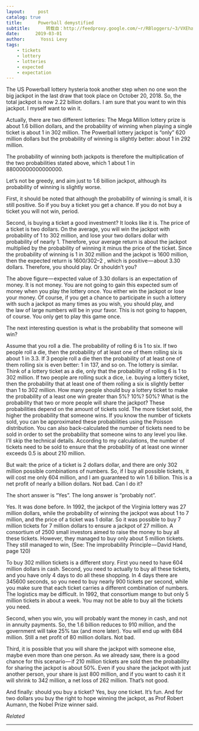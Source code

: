 ```yaml
---
layout:     post
catalog: true
title:      Powerball demystified
subtitle:      转载自：http://feedproxy.google.com/~r/RBloggers/~3/VXEhaauFHBE/
date:      2019-03-01
author:      Yossi Levy
tags:
    - tickets
    - lottery
    - lotteries
    - expected
    - expectation
---
```






The US Powerball lottery hysteria took another step when no one won the big jackpot in the last draw that took place on October 20, 2018. So, the total jackpot is now 2.22 billion dollars. I am sure that you want to win this jackpot. I myself want to win it.

Actually, there are two different lotteries: The Mega Million lottery prize is about 1.6 billion dollars, and the probability of winning when playing a single ticket is about 1 in 302 million. The Powerball lottery jackpot is “only” 620 million dollars but the probability of winning is slightly better: about 1 in 292 million.

The probability of winning both jackpots is therefore the multiplication of the two probabilities stated above, which 1 about 1 in 88000000000000000.

Let’s not be greedy, and aim just to 1.6 billion jackpot, although its probability of winning is slightly worse.

First, it should be noted that although the probability of winning is small, it is still positive. So if you buy a ticket you get a chance. If you do not buy a ticket you will not win, period.

Second, is buying a ticket a good investment? It looks like it is. The price of a ticket is two dollars. On the average, you will win the jackpot with probability of 1 to 302 million, and lose your two dollars dollar with probability of nearly 1. Therefore, your average return is about the jackpot multiplied by the probability of winning it minus the price of the ticket. Since the probability of winning is 1 in 302 million and the jackpot is 1600 million, then the expected return is 1600/302–2 , which is positive — about 3.30 dollars. Therefore, you should play. Or shouldn’t you?

The above figure — expected value of 3.30 dollars is an expectation of money. It is not money. You are not going to gain this expected sum of money when you play the lottery once. You either win the jackpot or lose your money. Of course, if you get a chance to participate in such a lottery with such a jackpot as many times as you wish, you should play, and the law of large numbers will be in your favor. This is not going to happen, of course. You only get to play this game once.

The next interesting question is what is the probability that someone will win?

Assume that you roll a die. The probability of rolling 6 is 1 to six. If two people roll a die, then the probability of at least one of them rolling six is about 1 in 3.3. If 3 people roll a die then the probability of at least one of them rolling six is even better: 1 in 137, and so on. The lottery is similar. Think of a lottery ticket as a die, only that the probability of rolling 6 is 1 to 302 million. If two people are rolling suck a dice, i.e. buying a lottery ticket, then the probability that at least one of them rolling a six is slightly better than 1 to 302 million. How many people should buy a lottery ticket to make the probability of a least one win greater than 5%? 10%? 50%? What is the probability that two or more people will share the jackpot? These probabilities depend on the amount of tickets sold. The more ticket sold, the higher the probability that someone wins. If you know the number of tickets sold, you can be approximated these probabilities using the Poisson distribution. You can also back-calculated the number of tickets need to be sold in order to set the probability that someone wins to any level you like. I’ll skip the technical details. According to my calculations, the number of tickets need to be sold to ensure that the probability of at least one winner exceeds 0.5 is about 210 million.

But wait: the price of a ticket is 2 dollars dollar, and there are only 302 million possible combinations of numbers. So, if I buy all possible tickets, it will cost me only 604 million, and I am guaranteed to win 1.6 billion. This is a net profit of nearly a billion dollars. Not bad. Can I do it?

The short answer is “Yes”. The long answer is “probably not”.

Yes. It was done before. In 1992, the jackpot of the Virginia lottery was 27 million dollars, while the probability of winning the jackpot was about 1 to 7 million, and the price of a ticket was 1 dollar. So it was possible to buy 7 million tickets for 7 million dollars to ensure a jackpot of 27 million. A consortium of 2500 small investors aimed to raise the money to buy all these tickets. However, they managed to buy only about 5 million tickets. They still managed to win, (See: The improbability Principle — David Hand, page 120)

To buy 302 million tickets is a different story. First you need to have 604 million dollars in cash. Second, you need to actually to buy all these tickets, and you have only 4 days to do all these shopping. In 4 days there are 345600 seconds, so you need to buy nearly 900 tickets per second, while you make sure that each ticket carries a different combination of numbers. The logistics may be difficult. In 1992, that consortium mange to but only 5 million tickets in about a week. You may not be able to buy all the tickets you need.

Second, when you win, you will probably want the money in cash, and not in annuity payments. So, the 1.6 billion reduces to 910 million, and the government will take 25% tax (and more later). You will end up with 684 million. Still a net profit of 80 million dollars. Not bad.

Third, it is possible that you will share the jackpot with someone else, maybe even more than one person. As we already saw, there is a good chance for this scenario — if 210 million tickets are sold then the probability for sharing the jackpot is about 50%. Even if you share the jackpot with just another person, your share is just 800 million, and if you want to cash it it will shrink to 342 million, a net loss of 262 million. That’s not good.

And finally: should you buy a ticket? Yes, buy one ticket. It’s fun. And for two dollars you buy the right to hope winning the jackpot, as Prof Robert Aumann, the Nobel Prize winner said.


*Related*








---
